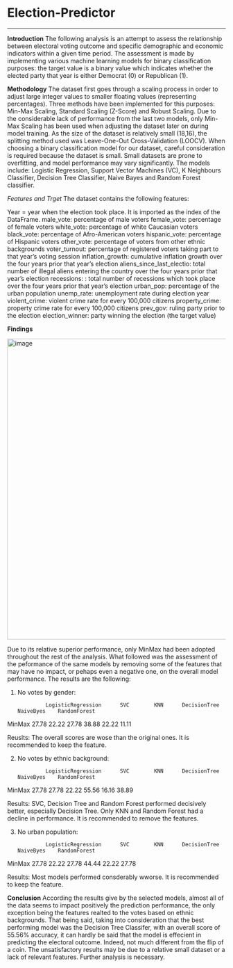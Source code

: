 # Election-Predictor
---------------------------

**Introduction**
The following analysis is an attempt to assess the relationship between electoral voting outcome and specific demographic and economic indicators within a given time period. The assessment is made by implementing various machine learning models for binary classification purposes: the target value is a binary value which indicates whether the elected party that year is either Democrat (0) or Republican (1).

**Methodology**
The dataset first goes through a scaling process in order to adjust large integer values to smaller floating values (representing percentages). Three methods have been implemented for this purposes: Min-Max Scaling, Standard Scaling (Z-Score) and Robust Scaling. Due to the considerable lack of performance from the last two models, only Min-Max Scaling has been used when adjusting the dataset later on during model training.
As the size of the dataset is relatively small (18,16), the splitting method used was Leave-One-Out Cross-Validation (LOOCV).
When choosing a binary classification model for our dataset, careful consideration is required because the dataset is small. Small datasets are prone to overfitting, and model performance may vary significantly. The models include: Logistic Regression, Support Vector Machines (VC), K Neighbours Classifier, Decision Tree Classifier, Naive Bayes and Random Forest classifier.

*Features and Trget*
The dataset contains the following features:

Year = year when the election took place. It is imported as the index of the DataFrame.
male_vote: percentage of male voters
female_vote: percentage of female voters
white_vote: percentage of white Caucasian voters
black_vote: percentage of Afro-American voters
hispanic_vote: percentage of Hispanic voters
other_vote: percentage of voters from other ethnic backgrounds
voter_turnout: percentage of registered voters taking part to that year’s voting session
inflation_growth: cumulative inflation growth over the four years prior that year’s election
aliens_since_last_electio: total number of illegal aliens entering the country over the four years prior that year’s election
recessions: : total number of recessions which took place over the four years prior that year’s election
urban_pop: percentage of the urban population 
unemp_rate: unemployment rate during election year
violent_crime: violent crime rate for every 100,000 citizens
property_crime: property crime rate for every 100,000 citizens
prev_gov: ruling party prior to the election
election_winner: party winning the election (the target value)



**Findings**

<img width="692" alt="image" src="https://github.com/user-attachments/assets/5a3cbb77-7a56-4311-82eb-a5a9ac13b0b2" />



Due to its relative superior performance, only MinMax had been adopted throughout the rest of the analysis.
What followed was the assessment of the peformance of the same models by removing some of the features that may have no impact, or pehaps even a negative one, on the overall model performance. The results are the following:


1) No votes by gender:

                LogisticRegression      SVC        KNN      DecisionTree    NaiveByes    RandomForest
MinMax                27.78            22.22      27.78        38.88          22.22         11.11

Reuslts: The overall scores are wose than the original ones. It is recommended to keep the feature.


2) No votes by ethnic background:

                LogisticRegression      SVC        KNN      DecisionTree    NaiveByes    RandomForest
MinMax                27.78            27.78      22.22        55.56          16.16         38.89

Results: SVC, Decision Tree and Random Forest performed decisively better, especially Decision Tree. Only KNN and Random Forest had a decline in performance. It is recommended to remove the features.

3) No urban population:

                LogisticRegression      SVC        KNN      DecisionTree    NaiveByes    RandomForest
MinMax                27.78            22.22      27.78        44.44          22.22         27.78

Results: Most models performed consderably wworse. It is recommended to keep the feature.


**Conclusion**
According the results give by the selected models, almost all of the data seems to impact positively the prediction performance, the only exception being the features realted to the votes based on ethnic backgrounds.
That being said, taking into consideration that the best performing model was the Decision Tree Classifer, with an overall score of 55.56% accuracy, it can hardly be said that the model is effecient in predicting the electoral outcome. Indeed, not much different from the flip of a coin. The unsatisfactory results may be due to a relative small dataset or a lack of relevant features. Further analysis is necessary.



